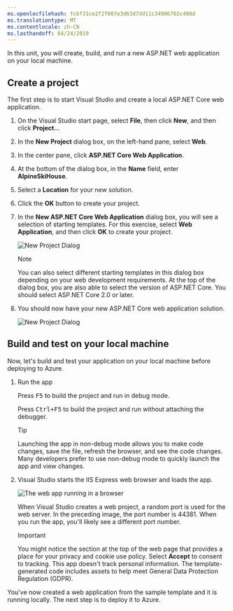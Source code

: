 ```yaml
---
ms.openlocfilehash: fcbf31ce2f2f007e3d63d7dd11c34906702c498d
ms.translationtype: MT
ms.contentlocale: zh-CN
ms.lasthandoff: 04/24/2019
---
```

In this unit, you will create, build, and run a new ASP.NET web application on your local machine.

## <a name="create-a-project"></a>Create a project

The first step is to start Visual Studio and create a local ASP.NET Core web application.

1. On the Visual Studio start page, select **File**, then click **New**, and then click **Project..**.

1. In the **New Project** dialog box, on the left-hand pane, select **Web**.

1. In the center pane, click **ASP.NET Core Web Application**.

1. At the bottom of the dialog box, in the **Name** field, enter **AlpineSkiHouse**.

1. Select a **Location** for your new solution.

1. Click the **OK** button to create your project.

1. In the **New ASP.NET Core Web Application** dialog box, you will see a selection of starting templates. For this exercise, select **Web Application**, and then click **OK** to create your project.

    ![New Project Dialog](../media/3-aspnet-templates.png)

    > [!NOTE]
    > You can also select different starting templates in this dialog box depending on your web development requirements. At the top of the dialog box, you are also able to select the version of ASP.NET Core. You should select ASP.NET Core 2.0 or later.

1. You should now have your new ASP.NET Core web application solution.

    ![New Project Dialog](../media/3-new-solution.png)

## <a name="build-and-test-on-your-local-machine"></a>Build and test on your local machine

Now, let's build and test your application on your local machine before deploying to Azure.

1. Run the app

    Press <kbd>F5</kbd> to build the project and run in debug mode.

    Press <kbd>Ctrl+F5</kbd> to build the project and run without attaching the debugger.
    
    > [!TIP]
    > Launching the app in non-debug mode allows you to make code changes, save the file, refresh the browser, and see the code changes. Many developers prefer to use non-debug mode to quickly launch the app and view changes.

1. Visual Studio starts the IIS Express web browser and loads the app.

    ![The web app running in a browser](../media/3-webapp-launch-windows.png)

    When Visual Studio creates a web project, a random port is used for the web server. In the preceding image, the port number is 44381. When you run the app, you'll likely see a different port number.


    > [!IMPORTANT]
    > You might notice the section at the top of the web page that provides a place for your privacy and cookie use policy. Select **Accept** to consent to tracking. This app doesn't track personal information. The template-generated code includes assets to help meet General Data Protection Regulation (GDPR).

You've now created a web application from the sample template and it is running locally. The next step is to deploy it to Azure.


